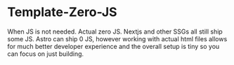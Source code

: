 # Template-Zero-JS
When JS is not needed. Actual zero JS. Nextjs and other SSGs all still ship some JS. Astro can ship 0 JS, however working with actual html files allows for much better developer experience and the overall setup is tiny so you can focus on just building.
